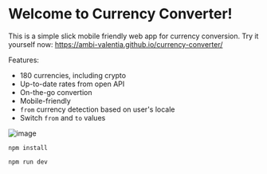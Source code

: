 # Welcome to Currency Converter!

This is a simple slick mobile friendly web app for currency conversion. Try it yourself now: https://ambi-valentia.github.io/currency-converter/

Features: 
- 180 currencies, including crypto
- Up-to-date rates from open API
- On-the-go convertion
- Mobile-friendly
- `from` currency detection based on user's locale
- Switch `from` and `to` values

![image](https://github.com/user-attachments/assets/e20b229f-6e4b-4337-8749-6cc4d4026f36)

```install
npm install
```

```run
npm run dev
```
